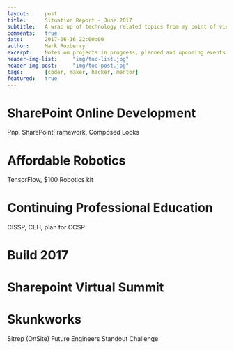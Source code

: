 ```yaml
---
layout:     post
title:      Situation Report - June 2017
subtitle:   A wrap up of technology related topics from my point of view
comments:   true
date:       2017-06-16 22:00:00
author:     Mark Roxberry
excerpt:    Notes on projects in progress, planned and upcoming events for June 2017.
header-img-list:     "img/toc-list.jpg"
header-img-post:     "img/toc-post.jpg"
tags:       [coder, maker, hacker, mentor]
featured:   true
---
```

# SharePoint Online Development
Pnp, SharePointFramework, Composed Looks

# Affordable Robotics
TensorFlow, $100 Robotics kit

# Continuing Professional Education
CISSP, CEH, plan for CCSP

# Build 2017

# Sharepoint Virtual Summit

# Skunkworks
Sitrep (OnSite)
Future Engineers
Standout Challenge
